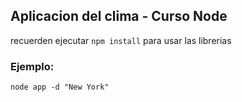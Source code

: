 ## Aplicacion del clima - Curso Node 

recuerden ejecutar ```npm install``` para usar las librerias


### Ejemplo: 
```node app -d "New York"```
